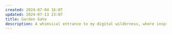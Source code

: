```yaml
---
created: 2024-07-04 16:07
updated: 2024-07-13 23:07
title: Garden Gate
description: A whimsical entrance to my digital wilderness, where inspiration blooms and curiosity flourishes. Open the gate to discover a kaleidoscope of ideas, sparking new projects and unexpected connections.  This is where the magic begins.
---
```

